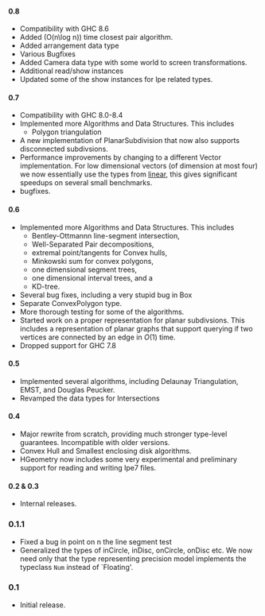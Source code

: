 #### 0.8 ###

- Compatibility with GHC 8.6
- Added \(O(n\log n)\) time closest pair algorithm.
- Added arrangement data type
- Various Bugfixes
- Added Camera data type with some world to screen transformations.
- Additional read/show instances
- Updated some of the show instances for Ipe related types.

#### 0.7 ###

- Compatibility with GHC 8.0-8.4
- Implemented more Algorithms and Data Structures. This includes
  * Polygon triangulation
- A new implementation of PlanarSubdivision that now also supports disconnected
  subdivsions.
- Performance improvements by changing to a different Vector
  implementation. For low dimensional vectors (of dimension at most four) we
  now essentially use the types from
  [linear](https://hackage.haskell.org/package/linear), this gives significant
  speedups on several small benchmarks.
- bugfixes.

#### 0.6 ###

- Implemented more Algorithms and Data Structures. This includes
  * Bentley-Ottmannn line-segment intersection,
  * Well-Separated Pair decompositions,
  * extremal point/tangents for Convex hulls,
  * Minkowski sum for convex polygons,
  * one dimensional segment trees,
  * one dimensional interval trees, and a
  * KD-tree.
- Several bug fixes, including a very stupid bug in Box
- Separate ConvexPolygon type.
- More thorough testing for some of the algorithms.
- Started work on a proper representation for planar subdivsions. This includes
  a representation of planar graphs that support querying if two vertices are
  connected by an edge in $O(1)$ time.
- Dropped support for GHC 7.8

#### 0.5 ###

- Implemented several algorithms, including Delaunay Triangulation, EMST, and
Douglas Peucker.
- Revamped the data types for Intersections

#### 0.4 ###

- Major rewrite from scratch, providing much stronger type-level
  guarantees. Incompatible with older versions.
- Convex Hull and Smallest enclosing disk algorithms.
- HGeometry now includes some very experimental and preliminary support for
  reading and writing Ipe7 files.

#### 0.2 & 0.3 ###

- Internal releases.

### 0.1.1 ###

- Fixed a bug in point on n the line segment test
- Generalized the types of inCircle, inDisc, onCircle, onDisc etc. We now need
  only that the type representing precision model implements the typeclass
  `Num` instead of `Floating'.

### 0.1 ###

- Initial release.
